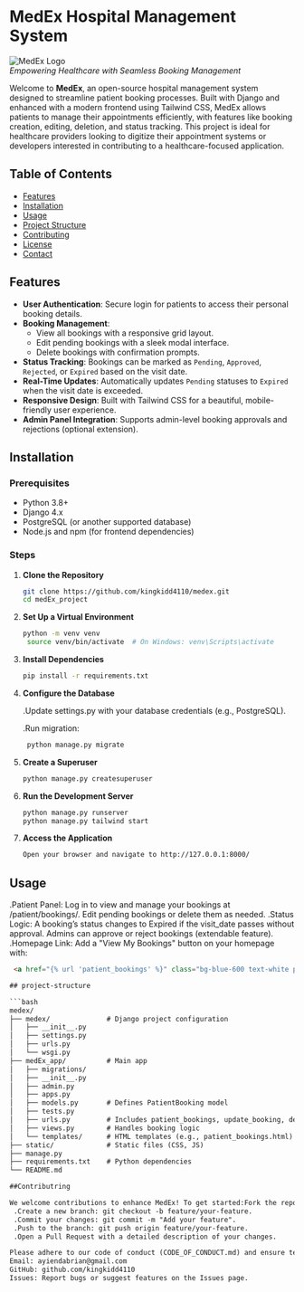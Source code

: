 # MedEx Hospital Management System

![MedEx Logo](https://via.placeholder.com/150?text=MedEx+Logo)  
*Empowering Healthcare with Seamless Booking Management*

Welcome to **MedEx**, an open-source hospital management system designed to streamline patient booking processes. Built with Django and enhanced with a modern frontend using Tailwind CSS, MedEx allows patients to manage their appointments efficiently, with features like booking creation, editing, deletion, and status tracking. This project is ideal for healthcare providers looking to digitize their appointment systems or developers interested in contributing to a healthcare-focused application.

## Table of Contents

- [Features](#features)
- [Installation](#installation)
- [Usage](#usage)
- [Project Structure](#project-structure)
- [Contributing](#contributing)
- [License](#license)
- [Contact](#contact)

## Features

- **User Authentication**: Secure login for patients to access their personal booking details.
- **Booking Management**: 
  - View all bookings with a responsive grid layout.
  - Edit pending bookings with a sleek modal interface.
  - Delete bookings with confirmation prompts.
- **Status Tracking**: Bookings can be marked as `Pending`, `Approved`, `Rejected`, or `Expired` based on the visit date.
- **Real-Time Updates**: Automatically updates `Pending` statuses to `Expired` when the visit date is exceeded.
- **Responsive Design**: Built with Tailwind CSS for a beautiful, mobile-friendly user experience.
- **Admin Panel Integration**: Supports admin-level booking approvals and rejections (optional extension).

## Installation

### Prerequisites

- Python 3.8+
- Django 4.x
- PostgreSQL (or another supported database)
- Node.js and npm (for frontend dependencies)

### Steps

1. **Clone the Repository**

   ```bash
   git clone https://github.com/kingkidd4110/medex.git
   cd medEx_project

2. **Set Up a Virtual Environment**

   ```bash
   python -m venv venv
    source venv/bin/activate  # On Windows: venv\Scripts\activate

3. **Install Dependencies**

   ```bash
   pip install -r requirements.txt

4. **Configure the Database**

    .Update settings.py with your database credentials (e.g., PostgreSQL).

    .Run migration:

   ```bash
    python manage.py migrate

5. **Create a Superuser**

   ```bash
   python manage.py createsuperuser

6. **Run the Development Server**

   ```bash
   python manage.py runserver
   python manage.py tailwind start

7. **Access the Application**

   ```bash
   Open your browser and navigate to http://127.0.0.1:8000/

## Usage

.Patient Panel: Log in to view and manage your bookings at /patient/bookings/. Edit pending bookings or delete them as needed.
.Status Logic: A booking’s status changes to Expired if the visit_date passes without approval. Admins can approve or reject bookings (extendable feature).
.Homepage Link: Add a "View My Bookings" button on your homepage with:

   ```html
    <a href="{% url 'patient_bookings' %}" class="bg-blue-600 text-white px-4 py-2 rounded-lg hover:bg-blue-700">View My Bookings</a>

## project-structure

   ```bash
   medex/
   ├── medex/              # Django project configuration
   │   ├── __init__.py
   │   ├── settings.py
   │   ├── urls.py
   │   └── wsgi.py
   ├── medEx_app/          # Main app
   │   ├── migrations/
   │   ├── __init__.py
   │   ├── admin.py
   │   ├── apps.py
   │   ├── models.py       # Defines PatientBooking model
   │   ├── tests.py
   │   ├── urls.py         # Includes patient_bookings, update_booking, delete_booking
   │   ├── views.py        # Handles booking logic
   │   └── templates/      # HTML templates (e.g., patient_bookings.html)
   ├── static/             # Static files (CSS, JS)
   ├── manage.py
   ├── requirements.txt    # Python dependencies
   └── README.md

##Contributring

We welcome contributions to enhance MedEx! To get started:Fork the repository.
    .Create a new branch: git checkout -b feature/your-feature.
    .Commit your changes: git commit -m "Add your feature".
    .Push to the branch: git push origin feature/your-feature.
    .Open a Pull Request with a detailed description of your changes.

Please adhere to our code of conduct (CODE_OF_CONDUCT.md) and ensure tests pass before submitting.LicenseThis project is licensed under the MIT License. See the LICENSE file for details.ContactAuthor: [Ayienda Brian]  
Email: ayiendabrian@gmail.com  
GitHub: github.com/kingkidd4110  
Issues: Report bugs or suggest features on the Issues page.

